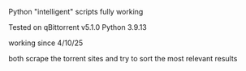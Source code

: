 Python "intelligent" scripts fully working 

Tested on qBittorrent v5.1.0 Python 3.9.13

working since 4/10/25

both scrape the torrent sites and try to sort the most relevant results 
